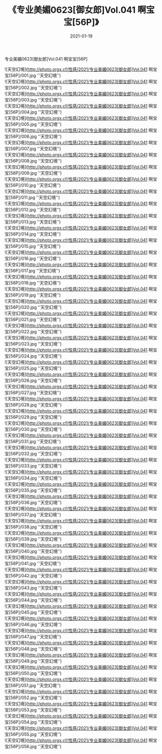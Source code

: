 ﻿---
layout: post
title:  《专业美媚0623[御女郎]Vol.041 啊宝宝[56P]》
date:   2021-01-19
img: http://photo.orgx.cf/性感/2021/专业美媚0623[御女郎]Vol.041 啊宝宝[56P]/000.jpg
tags: [美女, 性感, 泳衣]
---

专业美媚0623[御女郎]Vol.041 啊宝宝[56P]



![天空幻境](http://photo.orgx.cf/性感/2021/专业美媚0623[御女郎]Vol.041 啊宝宝[56P]/001.jpg ''天空幻境'') <br>
![天空幻境](http://photo.orgx.cf/性感/2021/专业美媚0623[御女郎]Vol.041 啊宝宝[56P]/002.jpg ''天空幻境'') <br>
![天空幻境](http://photo.orgx.cf/性感/2021/专业美媚0623[御女郎]Vol.041 啊宝宝[56P]/003.jpg ''天空幻境'') <br>
![天空幻境](http://photo.orgx.cf/性感/2021/专业美媚0623[御女郎]Vol.041 啊宝宝[56P]/004.jpg ''天空幻境'') <br>
![天空幻境](http://photo.orgx.cf/性感/2021/专业美媚0623[御女郎]Vol.041 啊宝宝[56P]/005.jpg ''天空幻境'') <br>
![天空幻境](http://photo.orgx.cf/性感/2021/专业美媚0623[御女郎]Vol.041 啊宝宝[56P]/006.jpg ''天空幻境'') <br>
![天空幻境](http://photo.orgx.cf/性感/2021/专业美媚0623[御女郎]Vol.041 啊宝宝[56P]/007.jpg ''天空幻境'') <br>
![天空幻境](http://photo.orgx.cf/性感/2021/专业美媚0623[御女郎]Vol.041 啊宝宝[56P]/008.jpg ''天空幻境'') <br>
![天空幻境](http://photo.orgx.cf/性感/2021/专业美媚0623[御女郎]Vol.041 啊宝宝[56P]/009.jpg ''天空幻境'') <br>
![天空幻境](http://photo.orgx.cf/性感/2021/专业美媚0623[御女郎]Vol.041 啊宝宝[56P]/010.jpg ''天空幻境'') <br>
![天空幻境](http://photo.orgx.cf/性感/2021/专业美媚0623[御女郎]Vol.041 啊宝宝[56P]/011.jpg ''天空幻境'') <br>
![天空幻境](http://photo.orgx.cf/性感/2021/专业美媚0623[御女郎]Vol.041 啊宝宝[56P]/012.jpg ''天空幻境'') <br>
![天空幻境](http://photo.orgx.cf/性感/2021/专业美媚0623[御女郎]Vol.041 啊宝宝[56P]/013.jpg ''天空幻境'') <br>
![天空幻境](http://photo.orgx.cf/性感/2021/专业美媚0623[御女郎]Vol.041 啊宝宝[56P]/014.jpg ''天空幻境'') <br>
![天空幻境](http://photo.orgx.cf/性感/2021/专业美媚0623[御女郎]Vol.041 啊宝宝[56P]/015.jpg ''天空幻境'') <br>
![天空幻境](http://photo.orgx.cf/性感/2021/专业美媚0623[御女郎]Vol.041 啊宝宝[56P]/016.jpg ''天空幻境'') <br>
![天空幻境](http://photo.orgx.cf/性感/2021/专业美媚0623[御女郎]Vol.041 啊宝宝[56P]/017.jpg ''天空幻境'') <br>
![天空幻境](http://photo.orgx.cf/性感/2021/专业美媚0623[御女郎]Vol.041 啊宝宝[56P]/018.jpg ''天空幻境'') <br>
![天空幻境](http://photo.orgx.cf/性感/2021/专业美媚0623[御女郎]Vol.041 啊宝宝[56P]/019.jpg ''天空幻境'') <br>
![天空幻境](http://photo.orgx.cf/性感/2021/专业美媚0623[御女郎]Vol.041 啊宝宝[56P]/020.jpg ''天空幻境'') <br>
![天空幻境](http://photo.orgx.cf/性感/2021/专业美媚0623[御女郎]Vol.041 啊宝宝[56P]/021.jpg ''天空幻境'') <br>
![天空幻境](http://photo.orgx.cf/性感/2021/专业美媚0623[御女郎]Vol.041 啊宝宝[56P]/022.jpg ''天空幻境'') <br>
![天空幻境](http://photo.orgx.cf/性感/2021/专业美媚0623[御女郎]Vol.041 啊宝宝[56P]/023.jpg ''天空幻境'') <br>
![天空幻境](http://photo.orgx.cf/性感/2021/专业美媚0623[御女郎]Vol.041 啊宝宝[56P]/024.jpg ''天空幻境'') <br>
![天空幻境](http://photo.orgx.cf/性感/2021/专业美媚0623[御女郎]Vol.041 啊宝宝[56P]/025.jpg ''天空幻境'') <br>
![天空幻境](http://photo.orgx.cf/性感/2021/专业美媚0623[御女郎]Vol.041 啊宝宝[56P]/026.jpg ''天空幻境'') <br>
![天空幻境](http://photo.orgx.cf/性感/2021/专业美媚0623[御女郎]Vol.041 啊宝宝[56P]/027.jpg ''天空幻境'') <br>
![天空幻境](http://photo.orgx.cf/性感/2021/专业美媚0623[御女郎]Vol.041 啊宝宝[56P]/028.jpg ''天空幻境'') <br>
![天空幻境](http://photo.orgx.cf/性感/2021/专业美媚0623[御女郎]Vol.041 啊宝宝[56P]/029.jpg ''天空幻境'') <br>
![天空幻境](http://photo.orgx.cf/性感/2021/专业美媚0623[御女郎]Vol.041 啊宝宝[56P]/030.jpg ''天空幻境'') <br>
![天空幻境](http://photo.orgx.cf/性感/2021/专业美媚0623[御女郎]Vol.041 啊宝宝[56P]/031.jpg ''天空幻境'') <br>
![天空幻境](http://photo.orgx.cf/性感/2021/专业美媚0623[御女郎]Vol.041 啊宝宝[56P]/032.jpg ''天空幻境'') <br>
![天空幻境](http://photo.orgx.cf/性感/2021/专业美媚0623[御女郎]Vol.041 啊宝宝[56P]/033.jpg ''天空幻境'') <br>
![天空幻境](http://photo.orgx.cf/性感/2021/专业美媚0623[御女郎]Vol.041 啊宝宝[56P]/034.jpg ''天空幻境'') <br>
![天空幻境](http://photo.orgx.cf/性感/2021/专业美媚0623[御女郎]Vol.041 啊宝宝[56P]/035.jpg ''天空幻境'') <br>
![天空幻境](http://photo.orgx.cf/性感/2021/专业美媚0623[御女郎]Vol.041 啊宝宝[56P]/036.jpg ''天空幻境'') <br>
![天空幻境](http://photo.orgx.cf/性感/2021/专业美媚0623[御女郎]Vol.041 啊宝宝[56P]/037.jpg ''天空幻境'') <br>
![天空幻境](http://photo.orgx.cf/性感/2021/专业美媚0623[御女郎]Vol.041 啊宝宝[56P]/038.jpg ''天空幻境'') <br>
![天空幻境](http://photo.orgx.cf/性感/2021/专业美媚0623[御女郎]Vol.041 啊宝宝[56P]/039.jpg ''天空幻境'') <br>
![天空幻境](http://photo.orgx.cf/性感/2021/专业美媚0623[御女郎]Vol.041 啊宝宝[56P]/040.jpg ''天空幻境'') <br>
![天空幻境](http://photo.orgx.cf/性感/2021/专业美媚0623[御女郎]Vol.041 啊宝宝[56P]/041.jpg ''天空幻境'') <br>
![天空幻境](http://photo.orgx.cf/性感/2021/专业美媚0623[御女郎]Vol.041 啊宝宝[56P]/042.jpg ''天空幻境'') <br>
![天空幻境](http://photo.orgx.cf/性感/2021/专业美媚0623[御女郎]Vol.041 啊宝宝[56P]/043.jpg ''天空幻境'') <br>
![天空幻境](http://photo.orgx.cf/性感/2021/专业美媚0623[御女郎]Vol.041 啊宝宝[56P]/044.jpg ''天空幻境'') <br>
![天空幻境](http://photo.orgx.cf/性感/2021/专业美媚0623[御女郎]Vol.041 啊宝宝[56P]/045.jpg ''天空幻境'') <br>
![天空幻境](http://photo.orgx.cf/性感/2021/专业美媚0623[御女郎]Vol.041 啊宝宝[56P]/046.jpg ''天空幻境'') <br>
![天空幻境](http://photo.orgx.cf/性感/2021/专业美媚0623[御女郎]Vol.041 啊宝宝[56P]/047.jpg ''天空幻境'') <br>
![天空幻境](http://photo.orgx.cf/性感/2021/专业美媚0623[御女郎]Vol.041 啊宝宝[56P]/048.jpg ''天空幻境'') <br>
![天空幻境](http://photo.orgx.cf/性感/2021/专业美媚0623[御女郎]Vol.041 啊宝宝[56P]/049.jpg ''天空幻境'') <br>
![天空幻境](http://photo.orgx.cf/性感/2021/专业美媚0623[御女郎]Vol.041 啊宝宝[56P]/050.jpg ''天空幻境'') <br>
![天空幻境](http://photo.orgx.cf/性感/2021/专业美媚0623[御女郎]Vol.041 啊宝宝[56P]/051.jpg ''天空幻境'') <br>
![天空幻境](http://photo.orgx.cf/性感/2021/专业美媚0623[御女郎]Vol.041 啊宝宝[56P]/052.jpg ''天空幻境'') <br>
![天空幻境](http://photo.orgx.cf/性感/2021/专业美媚0623[御女郎]Vol.041 啊宝宝[56P]/053.jpg ''天空幻境'') <br>
![天空幻境](http://photo.orgx.cf/性感/2021/专业美媚0623[御女郎]Vol.041 啊宝宝[56P]/054.jpg ''天空幻境'') <br>
![天空幻境](http://photo.orgx.cf/性感/2021/专业美媚0623[御女郎]Vol.041 啊宝宝[56P]/055.jpg ''天空幻境'') <br>
![天空幻境](http://photo.orgx.cf/性感/2021/专业美媚0623[御女郎]Vol.041 啊宝宝[56P]/056.jpg ''天空幻境'') <br>